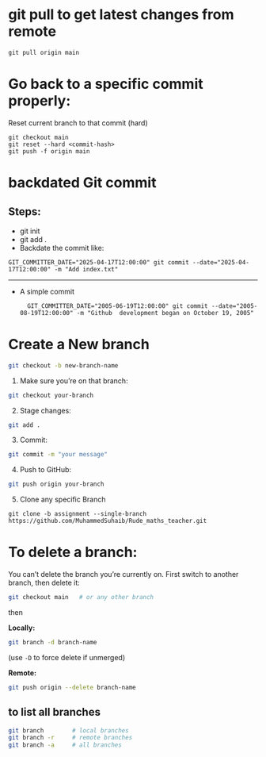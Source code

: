 # git pull to get latest changes from remote

```
git pull origin main
```

# Go back to a specific commit properly:
Reset current branch to that commit (hard)

```
git checkout main
git reset --hard <commit-hash>
git push -f origin main
```


# backdated Git commit

## Steps:
  - git init
  - git add .
  - Backdate the commit like:
   
   ```
   GIT_COMMITTER_DATE="2025-04-17T12:00:00" git commit --date="2025-04-17T12:00:00" -m "Add index.txt"
   ```
---------------------------------------------------------------------------------------------------------------

   - A simple commit
     ```
       GIT_COMMITTER_DATE="2005-06-19T12:00:00" git commit --date="2005-08-19T12:00:00" -m "Github  development began on October 19, 2005"
     ```
# Create a New branch
```bash
git checkout -b new-branch-name
```

1. Make sure you’re on that branch:

```bash
git checkout your-branch
```

2. Stage changes:

```bash
git add .
```

3. Commit:

```bash
git commit -m "your message"
```

4. Push to GitHub:

```bash
git push origin your-branch
```
5. Clone any specific Branch

```
git clone -b assignment --single-branch https://github.com/MuhammedSuhaib/Rude_maths_teacher.git
```
# To delete a branch:

You can’t delete the branch you’re currently on. First switch to another branch, then delete it:

```bash
git checkout main   # or any other branch
```
then 

**Locally:**

```bash
git branch -d branch-name
```

(use `-D` to force delete if unmerged)

**Remote:**

```bash
git push origin --delete branch-name
```

## to list all branches

```bash
git branch        # local branches
git branch -r     # remote branches
git branch -a     # all branches
```

